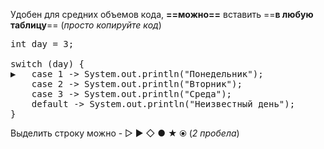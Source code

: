 Удобен для средних объемов кода, **==можно==** вставить ==**в любую таблицу**== (*просто копируйте код*)
<pre class="jcode">
int day = 3;
    
switch (day) {
▶︎   case 1 -> System.out.println("Понедельник");
    case 2 -> System.out.println("Вторник");
    case 3 -> System.out.println("Среда");
    default -> System.out.println("Неизвестный день");
}
</pre>
Выделить строку можно - ▷ ▶︎ ◇ ● ★ ⦿   (*2 пробела*)

